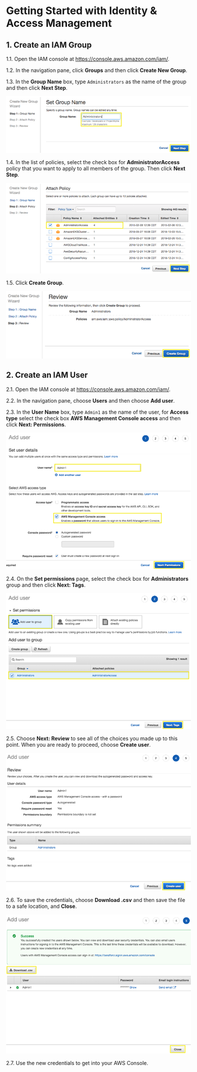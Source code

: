 # Getting Started with Identity & Access Management

## 1. Create an IAM Group

1.1\. Open the IAM console at https://console.aws.amazon.com/iam/.

1.2\. In the navigation pane, click **Groups** and then click **Create New Group**.

1.3\. In the **Group Name** box, type `Administrators` as the name of the group and then click **Next Step**.

![IAM Group Name](images/iam-group-name.png)

1.4\. In the list of policies, select the check box for **AdministratorAccess** policy that you want to apply to all members of the group. Then click **Next Step**.

![IAM Group Policy](images/iam-group-policy.png)

1.5\. Click **Create Group**.

![IAM Group Create](images/iam-group-create.png)

## 2. Create an IAM User

2.1\. Open the IAM console at https://console.aws.amazon.com/iam/.

2.2\. In the navigation pane, choose **Users** and then choose **Add user**.

2.3\. In the **User Name** box, type `Admin1` as the name of the user, for **Access type** select the check box **AWS Management Console access** and then click **Next: Permissions**.

![IAM User Name](images/iam-user-name.png)

2.4\. On the **Set permissions** page, select the check box for **Administrators** group and then click **Next: Tags**.

![IAM User Select Group](images/iam-user-select-group.png)

2.5\. Choose **Next: Review** to see all of the choices you made up to this point. When you are ready to proceed, choose **Create user**.

![IAM User Create](images/iam-user-create.png)

2.6\. To save the credentials, choose **Download .csv** and then save the file to a safe location, and **Close**.

![IAM User Download](images/iam-user-download.png)

2.7\. Use the new credentials to get into your AWS Console.
